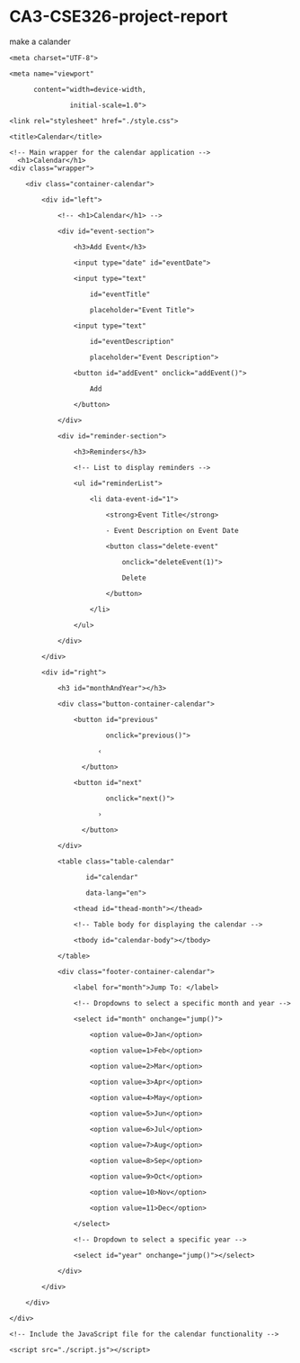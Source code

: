 # CA3-CSE326-project-report
make a calander


<!-- index.html -->
 
<!DOCTYPE html>

<html lang="en">
 

<head>

    <meta charset="UTF-8">

    <meta name="viewport"

          content="width=device-width, 

                   initial-scale=1.0">

    <link rel="stylesheet" href="./style.css">

    <title>Calendar</title>

</head>
 

<body>

    <!-- Main wrapper for the calendar application -->
      <h1>Calendar</h1>
    <div class="wrapper">

        <div class="container-calendar">

            <div id="left">

                <!-- <h1>Calendar</h1> -->

                <div id="event-section">

                    <h3>Add Event</h3>

                    <input type="date" id="eventDate">

                    <input type="text"

                        id="eventTitle"

                        placeholder="Event Title">

                    <input type="text"

                        id="eventDescription"

                        placeholder="Event Description">

                    <button id="addEvent" onclick="addEvent()">

                        Add

                    </button>

                </div>

                <div id="reminder-section">

                    <h3>Reminders</h3>

                    <!-- List to display reminders -->

                    <ul id="reminderList">

                        <li data-event-id="1">

                            <strong>Event Title</strong>

                            - Event Description on Event Date

                            <button class="delete-event"

                                onclick="deleteEvent(1)">

                                Delete

                            </button>

                        </li>

                    </ul>

                </div>

            </div>

            <div id="right">

                <h3 id="monthAndYear"></h3>

                <div class="button-container-calendar">

                    <button id="previous"

                            onclick="previous()">

                          ‹

                      </button>

                    <button id="next"

                            onclick="next()">

                          ›

                      </button>

                </div>

                <table class="table-calendar"

                       id="calendar"

                       data-lang="en">

                    <thead id="thead-month"></thead>

                    <!-- Table body for displaying the calendar -->

                    <tbody id="calendar-body"></tbody>

                </table>

                <div class="footer-container-calendar">

                    <label for="month">Jump To: </label>

                    <!-- Dropdowns to select a specific month and year -->

                    <select id="month" onchange="jump()">

                        <option value=0>Jan</option>

                        <option value=1>Feb</option>

                        <option value=2>Mar</option>

                        <option value=3>Apr</option>

                        <option value=4>May</option>

                        <option value=5>Jun</option>

                        <option value=6>Jul</option>

                        <option value=7>Aug</option>

                        <option value=8>Sep</option>

                        <option value=9>Oct</option>

                        <option value=10>Nov</option>

                        <option value=11>Dec</option>

                    </select>

                    <!-- Dropdown to select a specific year -->

                    <select id="year" onchange="jump()"></select>

                </div>

            </div>

        </div>

    </div>

    <!-- Include the JavaScript file for the calendar functionality -->

    <script src="./script.js"></script>

</body>
 

</html>
